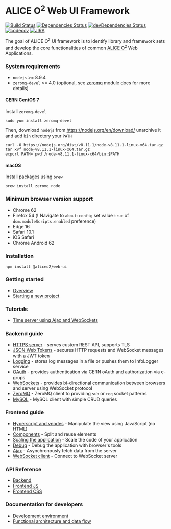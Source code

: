 # ALICE O<sup>2</sup> Web UI Framework

[![Build Status](https://travis-ci.org/AliceO2Group/WebUi.svg?branch=master)](https://travis-ci.org/AliceO2Group/WebUi)
[![Dependencies Status](https://david-dm.org/AliceO2Group/WebUi/status.svg?path=Framework)](https://david-dm.org/AliceO2Group/WebUi?path=Framework)
[![devDependencies Status](https://david-dm.org/AliceO2Group/WebUi/dev-status.svg?path=Framework)](https://david-dm.org/AliceO2Group/WebUi?path=Framework&type=dev)
[![codecov](https://codecov.io/gh/AliceO2Group/WebUi/branch/master/graph/badge.svg)](https://codecov.io/gh/AliceO2Group/WebUi)
[![JIRA](https://img.shields.io/badge/JIRA-issues-blue.svg)](https://alice.its.cern.ch/jira/projects/OGUI)

The goal of ALICE O<sup>2</sup> UI framework is to identify library and framework sets and develop the core functionalities of common [ALICE O<sup>2</sup>](https://alice-o2.web.cern.ch) Web Applications.

### System requirements
* `nodejs` >= 8.9.4
* `zeromq-devel` >= 4.0 (optional, see [zeromq](docs/ZMQ.md) module docs for more details)

#### CERN CentOS 7
Install `zeromq-devel`
```
sudo yum install zeromq-devel
```

Then, download `nodejs` from https://nodejs.org/en/download/ unarchive it and add `bin` directory your `PATH`
```
curl -O https://nodejs.org/dist/v8.11.1/node-v8.11.1-linux-x64.tar.gz
tar xvf node-v8.11.1-linux-x64.tar.gz
export PATH=`pwd`/node-v8.11.1-linux-x64/bin:$PATH
```
#### macOS
Install packages using `brew`
```
brew install zeromq node
```

### Minimum browser version support
- Chrome 62
- Firefox 54 (**!** Navigate to `about:config` set value `true` of `dom.moduleScripts.enabled` preference)
- Edge 16
- Safari 10.1
- iOS Safari
- Chrome Android 62

### Installation
```
npm install @aliceo2/web-ui
```

### Getting started
- [Overview](docs/guide/overview.md)
- [Starting a new project](docs/skeleton/README.md)

### Tutorials
* [Time server using Ajax and WebSockets](./docs/tutorial/time-server.md)

### Backend guide
* [HTTPS server](./docs/guide/http-server.md) - serves custom REST API, supports TLS
* [JSON Web Tokens](./docs/guide/json-tokens.md) - secures HTTP requests and WebSocket messages with a JWT token
* [Logging](./docs/guide/logging.md) - stores log messages in a file or pushes them to InfoLogger service
* [OAuth](./docs/guide/oauth.md) - provides authentication via CERN oAuth and authorization via e-grups
* [WebSockets](./docs/guide/websockets.md) - provides bi-directional communication between browsers and server using WebSocket protocol
* [ZeroMQ](./docs/guide/zeromq.md) - ZeroMQ client to providing `sub` or `req` socket patterns
* [MySQL](./docs/guide/mysql.md) - MySQL client with simple CRUD queries

### Frontend guide
- [Hyperscript and vnodes](./docs/guide/hyperscript-vnode.md) - Manipulate the view using JavaScript (no HTML)
- [Components](./docs/guide/components.md) - Split and reuse elements
- [Scaling the application](./docs/guide/scale-app.md) - Scale the code of your application
- [Debug](./docs/guide/debug.md) - Debug the application with browser's tools
- [Ajax](./docs/guide/async-calls.md) - Asynchronously fetch data from the server
- [WebSocket client](./docs/guide/websocket-client.md) - Connect to WebSocket server

### API Reference
* [Backend](docs/reference/backend.md)
* [Frontend JS](docs/reference/frontend-js.md)
* [Frontend CSS](https://aliceo2group.github.io/WebUi/Framework/docs/reference/frontend-css.html)

### Documentation for developers
* [Development environment](docs/guide/devel.md)
* [Functional architecture and data flow](docs/ARCH.md)
